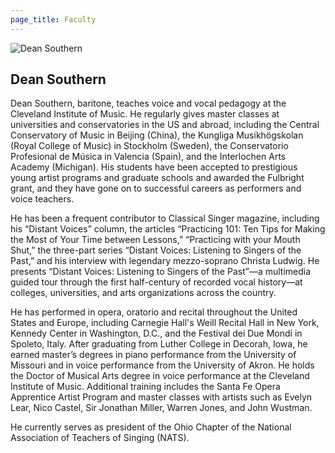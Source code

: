 ```yaml
---
page_title: Faculty
---
```


![Dean Southern](/img/dean-southern.jpg)

## Dean Southern

Dean Southern, baritone, teaches voice and vocal pedagogy at the Cleveland Institute of Music. He regularly gives master classes at universities and conservatories in the US and abroad, including the Central Conservatory of Music in Beijing (China), the Kungliga Musikhögskolan (Royal College of Music) in Stockholm (Sweden), the Conservatorio Profesional de Música in Valencia (Spain), and the Interlochen Arts Academy (Michigan). His students have been accepted to prestigious young artist programs and graduate schools and awarded the Fulbright grant, and they have gone on to successful careers as performers and voice teachers.
 
He has been a frequent contributor to Classical Singer magazine, including his “Distant Voices” column, the articles “Practicing 101: Ten Tips for Making the Most of Your Time between Lessons,” “Practicing with your Mouth Shut,” the three-part series “Distant Voices: Listening to Singers of the Past,” and his interview with legendary mezzo-soprano Christa Ludwig. He presents “Distant Voices: Listening to Singers of the Past”—a multimedia guided tour through the first half-century of recorded vocal history—at colleges, universities, and arts organizations across the country.
 
He has performed in opera, oratorio and recital throughout the United States and Europe, including Carnegie Hall's Weill Recital Hall in New York, Kennedy Center in Washington, D.C., and the Festival dei Due Mondi in Spoleto, Italy.
After graduating from Luther College in Decorah, Iowa, he earned master’s degrees in piano performance from the University of Missouri and in voice performance from the University of Akron. He holds the Doctor of Musical Arts degree in voice performance at the Cleveland Institute of Music. Additional training includes the Santa Fe Opera Apprentice Artist Program and master classes with artists such as Evelyn Lear, Nico Castel, Sir Jonathan Miller, Warren Jones, and John Wustman.
 
He currently serves as president of the Ohio Chapter of the National Association of Teachers of Singing (NATS).
